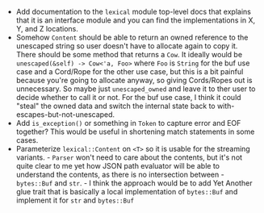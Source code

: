 - Add documentation to the `lexical` module top-level docs that explains that it is an interface
  module and you can find the implementations in X, Y, and Z locations.
- Somehow `Content` should be able to return an owned reference to the unescaped string so user
  doesn't have to allocate again to copy it. There should be some method that returns a `Cow`.
  It ideally would be `unescaped(&self) -> Cow<'a, Foo>` where `Foo` is `String` for the buf use
  case and a Cord/Rope for the other use case, but this is a bit painful because you're going to
  allocate anyway, so giving Cords/Ropes out is unnecessary. So maybe just `unescaped_owned` and
  leave it to ther user to decide whether to call it or not. For the buf use case, I think it could
  "steal" the owned data and switch the internal state back to with-escapes-but-not-unescaped.
- Add `is_exception()` or something in `Token` to capture error and EOF together? This would be
  useful in shortening match statements in some cases.
- Parameterize `lexical::Content` on `<T>` so it is usable for the
  streaming variants.
      - `Parser` won't need to care about the contents, but it's
        not quite clear to me yet how JSON path evaluator will be able
        to understand the contents, as there is no intersection between
      - `bytes::Buf` and `str`.
      - I think the approach would be to add Yet Another glue trait that
        is basically a local implementation of `bytes::Buf` and implement
        it for `str` and `bytes::Buf`
